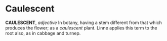 # Caulescent

**CAULESCENT**, _adjective_ In botany, having a stem different from that which produces the flower; as a _caulescent_ plant. Linne applies this term to the root also, as in cabbage and turnep.